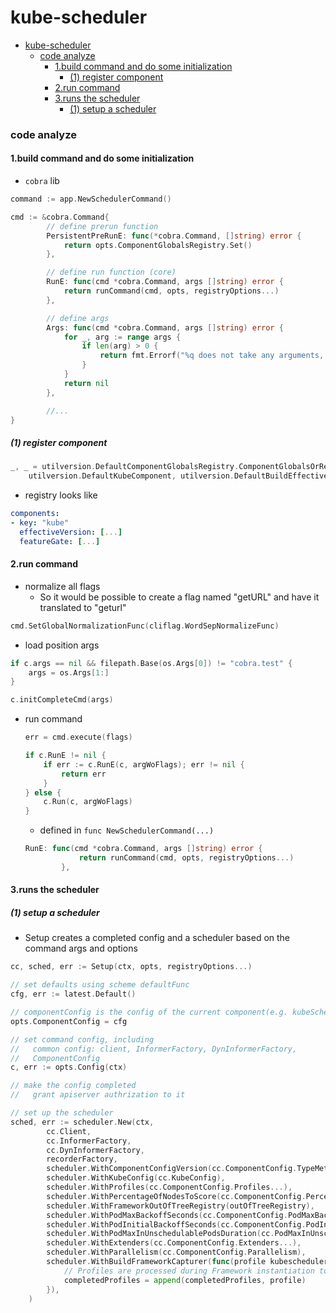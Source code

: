 # kube-scheduler


<!-- @import "[TOC]" {cmd="toc" depthFrom=1 depthTo=6 orderedList=false} -->

<!-- code_chunk_output -->

- [kube-scheduler](#kube-scheduler)
    - [code analyze](#code-analyze)
      - [1.build command and do some initialization](#1build-command-and-do-some-initialization)
        - [(1) register component](#1-register-component)
      - [2.run command](#2run-command)
      - [3.runs the scheduler](#3runs-the-scheduler)
        - [(1) setup a scheduler](#1-setup-a-scheduler)

<!-- /code_chunk_output -->


### code analyze

#### 1.build command and do some initialization

* `cobra` lib
```go
command := app.NewSchedulerCommand()
```
```go
cmd := &cobra.Command{
        // define prerun function
        PersistentPreRunE: func(*cobra.Command, []string) error {
            return opts.ComponentGlobalsRegistry.Set()
        },

        // define run function (core)
        RunE: func(cmd *cobra.Command, args []string) error {
            return runCommand(cmd, opts, registryOptions...)
        },

        // define args
        Args: func(cmd *cobra.Command, args []string) error {
            for _, arg := range args {
                if len(arg) > 0 {
                    return fmt.Errorf("%q does not take any arguments, got %q", cmd.CommandPath(), args)
                }
            }
            return nil
        },

        //...
}
```

##### (1) register component

```go
_, _ = utilversion.DefaultComponentGlobalsRegistry.ComponentGlobalsOrRegister(
    utilversion.DefaultKubeComponent, utilversion.DefaultBuildEffectiveVersion(), utilfeature.DefaultMutableFeatureGate)
``` 

* registry looks like
```yaml
components: 
- key: "kube"
  effectiveVersion: [...]
  featureGate: [...]
```

#### 2.run command

* normalize all flags
    * So it would be possible to create a flag named "getURL" and have it translated to "geturl"
```go
cmd.SetGlobalNormalizationFunc(cliflag.WordSepNormalizeFunc)
```

* load position args
```go
if c.args == nil && filepath.Base(os.Args[0]) != "cobra.test" {
    args = os.Args[1:]
}

c.initCompleteCmd(args)
```

* run command
    ```go
    err = cmd.execute(flags)
    ```
    ```go
    if c.RunE != nil {
        if err := c.RunE(c, argWoFlags); err != nil {
            return err
        }
    } else {
        c.Run(c, argWoFlags)
    }
    ```
    * defined in `func NewSchedulerCommand(...)`
    ```go
    RunE: func(cmd *cobra.Command, args []string) error {
                return runCommand(cmd, opts, registryOptions...)
            },
    ```

#### 3.runs the scheduler

##### (1) setup a scheduler

* Setup creates a completed config and a scheduler based on the command args and options

```go
cc, sched, err := Setup(ctx, opts, registryOptions...)
```

```go
// set defaults using scheme defaultFunc
cfg, err := latest.Default()

// componentConfig is the config of the current component(e.g. kubeScheduler) 
opts.ComponentConfig = cfg

// set command config, including
//   common config: client, InformerFactory, DynInformerFactory, 
//   ComponentConfig
c, err := opts.Config(ctx)

// make the config completed
//   grant apiserver authrization to it

// set up the scheduler
sched, err := scheduler.New(ctx,
        cc.Client,
        cc.InformerFactory,
        cc.DynInformerFactory,
        recorderFactory,
        scheduler.WithComponentConfigVersion(cc.ComponentConfig.TypeMeta.APIVersion),
        scheduler.WithKubeConfig(cc.KubeConfig),
        scheduler.WithProfiles(cc.ComponentConfig.Profiles...),
        scheduler.WithPercentageOfNodesToScore(cc.ComponentConfig.PercentageOfNodesToScore),
        scheduler.WithFrameworkOutOfTreeRegistry(outOfTreeRegistry),
        scheduler.WithPodMaxBackoffSeconds(cc.ComponentConfig.PodMaxBackoffSeconds),
        scheduler.WithPodInitialBackoffSeconds(cc.ComponentConfig.PodInitialBackoffSeconds),
        scheduler.WithPodMaxInUnschedulablePodsDuration(cc.PodMaxInUnschedulablePodsDuration),
        scheduler.WithExtenders(cc.ComponentConfig.Extenders...),
        scheduler.WithParallelism(cc.ComponentConfig.Parallelism),
        scheduler.WithBuildFrameworkCapturer(func(profile kubeschedulerconfig.KubeSchedulerProfile) {
            // Profiles are processed during Framework instantiation to set default plugins and configurations. Capturing them for logging
            completedProfiles = append(completedProfiles, profile)
        }),
    )
```